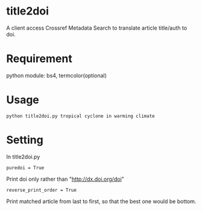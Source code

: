 # title2doi
A client access Crossref Metadata Search to translate article title/auth to doi.

# Requirement
python module: bs4, termcolor(optional)

# Usage
```
python title2doi.py tropical cyclone in warming climate
```

# Setting
In title2doi.py
```
puredoi = True
```
Print doi only rather than "http://dx.doi.org/doi"

```
reverse_print_order = True
```
Print matched article from last to first, so that the best one would be bottom.
